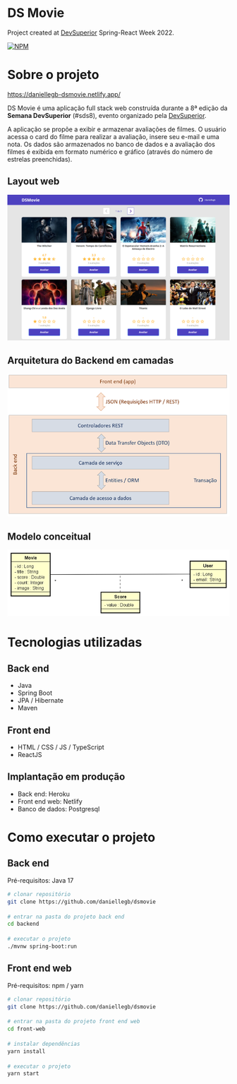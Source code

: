 # DS Movie
Project created at [DevSuperior](https://devsuperior.com "Site da DevSuperior") Spring-React Week 2022.

[![NPM](https://img.shields.io/npm/l/react)](https://github.com/daniellegb/dsmovie/blob/main/LICENSE) 

# Sobre o projeto

https://daniellegb-dsmovie.netlify.app/

DS Movie é uma aplicação full stack web construída durante a 8ª edição da **Semana DevSuperior** (#sds8), evento organizado pela [DevSuperior](https://devsuperior.com "Site da DevSuperior").

A aplicação se propõe a exibir e armazenar avaliações de filmes. O usuário acessa o card do filme para realizar a avaliação, insere seu e-mail e uma nota. Os dados são armazenados no banco de dados e a avaliação dos filmes é exibida em formato numérico e gráfico (através do número de estrelas preenchidas).

## Layout web
![Web 1](https://github.com/daniellegb/dsmovie/blob/main/assets/tela.PNG)

## Arquitetura do Backend em camadas

![Web 2](https://github.com/daniellegb/dsmovie/blob/main/assets/padrao-camadas.png)

## Modelo conceitual
![Modelo Conceitual](https://github.com/daniellegb/dsmovie/blob/main/assets/dsmovie-dominio.png)

# Tecnologias utilizadas
## Back end
- Java
- Spring Boot
- JPA / Hibernate
- Maven
## Front end
- HTML / CSS / JS / TypeScript
- ReactJS
## Implantação em produção
- Back end: Heroku
- Front end web: Netlify
- Banco de dados: Postgresql

# Como executar o projeto

## Back end
Pré-requisitos: Java 17

```bash
# clonar repositório
git clone https://github.com/daniellegb/dsmovie

# entrar na pasta do projeto back end
cd backend

# executar o projeto
./mvnw spring-boot:run
```

## Front end web
Pré-requisitos: npm / yarn

```bash
# clonar repositório
git clone https://github.com/daniellegb/dsmovie

# entrar na pasta do projeto front end web
cd front-web

# instalar dependências
yarn install

# executar o projeto
yarn start
```

